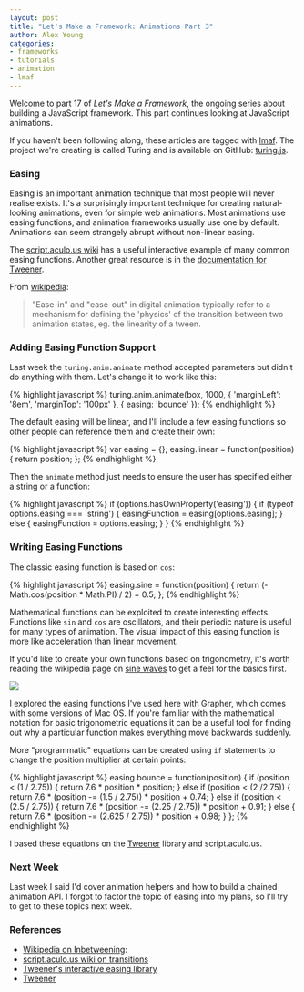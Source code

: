 ```yaml
---
layout: post
title: "Let's Make a Framework: Animations Part 3"
author: Alex Young
categories: 
- frameworks
- tutorials
- animation
- lmaf
---
```


Welcome to part 17 of *Let's Make a Framework*, the ongoing series about building a JavaScript framework. This part continues looking at JavaScript animations.

If you haven't been following along, these articles are tagged with [lmaf](http://dailyjs.com/tags.html#lmaf). The project we're creating is called Turing and is available on GitHub: [turing.js](http://github.com/alexyoung/turing.js/).

### Easing

Easing is an important animation technique that most people will never realise exists. It's a surprisingly important technique for creating natural-looking animations, even for simple web animations. Most animations use easing functions, and animation frameworks usually use one by default. Animations can seem strangely abrupt without non-linear easing.

The [script.aculo.us wiki](http://wiki.github.com/madrobby/scriptaculous/effect-transitions) has a useful interactive example of many common easing functions. Another great resource is in the [documentation for Tweener](http://hosted.zeh.com.br/tweener/docs/en-us/misc/transitions.html).

From [wikipedia](http://en.wikipedia.org/wiki/Inbetweening):

> "Ease-in" and "ease-out" in digital animation typically refer to a mechanism for defining the 'physics' of the transition between two animation states, eg. the linearity of a tween.

### Adding Easing Function Support

Last week the <code>turing.anim.animate</code> method accepted parameters but didn't do anything with them. Let's change it to work like this:

{% highlight javascript %}
turing.anim.animate(box, 1000, { 'marginLeft': '8em', 'marginTop': '100px' }, { easing: 'bounce' });
{% endhighlight %}

The default easing will be linear, and I'll include a few easing functions so other people can reference them and create their own:

{% highlight javascript %}
var easing = {};
easing.linear = function(position) {
  return position;
};
{% endhighlight %}

Then the <code>animate</code> method just needs to ensure the user has specified either a string or a function:

{% highlight javascript %}
if (options.hasOwnProperty('easing')) {
  if (typeof options.easing === 'string') {
    easingFunction = easing[options.easing];
  } else {
    easingFunction = options.easing;
  }
}
{% endhighlight %}

### Writing Easing Functions

The classic easing function is based on <code>cos</code>:

{% highlight javascript %}
easing.sine = function(position) {
  return (-Math.cos(position * Math.PI) / 2) + 0.5;
};
{% endhighlight %}

Mathematical functions can be exploited to create interesting effects. Functions like <code>sin</code> and <code>cos</code> are oscillators, and their periodic nature is useful for many types of animation. The visual impact of this easing function is more like acceleration than linear movement.

If you'd like to create your own functions based on trigonometry, it's worth reading the wikipedia page on [sine waves](http://en.wikipedia.org/wiki/Sinusoidal) to get a feel for the basics first.

![](/images/posts/grapher.png)

I explored the easing functions I've used here with Grapher, which comes with some versions of Mac OS. If you're familiar with the mathematical notation for basic trigonometric equations it can be a useful tool for finding out why a particular function makes everything move backwards suddenly.

More "programmatic" equations can be created using <code>if</code> statements to change the position multiplier at certain points:

{% highlight javascript %}
easing.bounce = function(position) {
  if (position < (1 / 2.75)) {
    return 7.6 * position * position;
  } else if (position < (2 /2.75)) {
    return 7.6 * (position -= (1.5 / 2.75)) * position + 0.74;
  } else if (position < (2.5 / 2.75)) {
    return 7.6 * (position -= (2.25 / 2.75)) * position + 0.91;
  } else {
    return 7.6 * (position -= (2.625 / 2.75)) * position + 0.98;
  }
};
{% endhighlight %}

I based these equations on the [Tweener](http://code.google.com/p/tweener/) library and script.aculo.us.

### Next Week

Last week I said I'd cover animation helpers and how to build a chained animation API. I forgot to factor the topic of easing into my plans, so I'll try to get to these topics next week.

### References

-   [Wikipedia on Inbetweening](http://en.wikipedia.org/wiki/Inbetweening):
-   [script.aculo.us wiki on transitions](http://wiki.github.com/madrobby/scriptaculous/effect-transitions)
-   [Tweener's interactive easing library](http://hosted.zeh.com.br/tweener/docs/en-us/misc/transitions.html)
-   [Tweener](http://code.google.com/p/tweener/)
